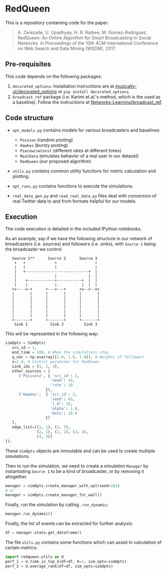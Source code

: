# RedQueen

This is a repository containing code for the paper:

> A. Zarezade, U. Upadhyay, H. R. Raibee, M. Gomez-Rodriguez. RedQueen: An Online Algorithm for Smart Broadcasting in Social Networks. In Proceedings of the 10th ACM International Conference on Web Search and Data Mining (WSDM), 2017.

## Pre-requisites

This code depends on the following packages:

 1. `decorated_options`: Installation instructions are at [musically-ut/decorated_options](https://github.com/musically-ut/decorated_options) or `pip install decorated_options`.
 2. `broadcast_ref` package (i.e. Karimi et.al.'s method, which is the used as a baseline). Follow the instructions at [Networks-Learning/broadcast_ref](https://github.com/Networks-Learning/broadcast_ref).


## Code structure

 - `opt_models.py` contains models for various broadcasters and baselines:
   - `Poisson` (random posting)
   - `Hawkes` (bursty posting)
   - `PiecewiseConst` (different rates at different times)
   - `RealData` (emulates behavior of a real user in our dataset)
   - `RedQueen` (our proposed algorithm)

 - `utils.py` contains common utility functions for metric calculation and plotting.
 - `opt_runs.py` contains functions to execute the simulations.

 - `real_data_gen.py` and `read_real_data.py` files deal with conversion of real Twitter data to and from formats helpful for our models.


## Execution

The code execution is detailed in the included IPython notebooks.

As an example, say if we have the following structure in our network of
broadcasters (i.e. sources) and followers (i.e. sinks), with `Source 1` being
the broadcaster we control:

```
   Source 1**      Source 2      Source 3
    +   +             +                 +
    |   |             |                 |
    |   +----------------------------+  |
    |                 |              |  |
    |    +------------+-----------+  |  |
    |    |            |           |  |  |
   +v----v-+      +---v---+      +v--v--v+
   |       |      |       |      |       |
   |       |      |       |      |       |
   |       |      |       |      |       |
   |       |      |       |      |       |
   |       |      |       |      |       |
   |       |      |       |      |       |
   +-------+      +-------+      +-------+
    Sink 1          Sink 2         Sink 3
```

This will be represented in the following way:

```python
simOpts = SimOpts(
   src_id = 1,
   end_time = 100, # When the simulations stop
   q_vec = np.asarray([1.0, 1.0, 1.0]), # Weights of followers
   s=1.0, # Control parameter for RedQueen
   sink_ids = [1, 2, 3],
   other_sources = [
      ('Poisson2', { 'src_id': 2,
                    'seed': 42,
                    'rate': 10
                  }),
      ('Hawkes',  { 'src_id': 3,
                    'seed': 43,
                    'l_0': 10,
                    'alpha': 1.0,
                    'beta': 10.0
                  })
   ],
   edge_list=[(1, 1), (1, 3), 
              (2, 1), (2, 2), (2, 3),
              (3, 3)]
});
```

These `SimOpts` objects are immutable and can be used to create multiple simulations.

Then to run the simulation, we need to create a simulation `Manager` by instantiating `Source 1`
to be a kind of broadcaster, or by removing it altogether.

```python
manager = simOpts.create_manager_with_opt(seed=101)
# or 
manager = simOpts.create_manager_for_wall()
```

Finally, run the simulation by calling `.run_dynamic`:

```python
manager.run_dynamic()
```

Finally, the list of events can be extracted for further analysis:

```python
df = manager.state.get_dataframe()
```


The file `utils.py` contains some functions which can assist in calculation of
certain metrics:

```python
import redqueen.utils as U
perf_1 = U.time_in_top_k(df=df, K=1, sim_opts=simOpts)
perf_2 = U.average_rank(df=df, sim_opts=simOpts)
```
